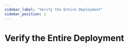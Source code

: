 ```yaml
---
sidebar_label: "Verify the Entire Deployment"
sidebar_position: 2
---
```


# Verify the Entire Deployment
